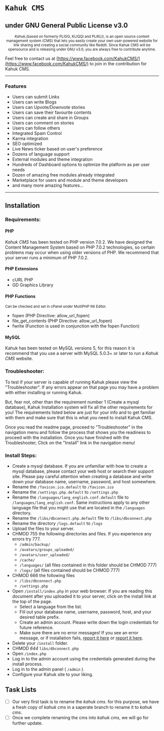 <h1><code>Kahuk CMS</code></h1>
<h2>under GNU General Public License v3.0</h2>

<div align="center">
    <small><p><em>Kahuk</em>,(based on formerly PLIGG, KLIQQI and PLIKLI), is an open source content management system (CMS) that lets you easily create your own user-powered website for link sharing and creating a social community like Reddit. Since Kahuk CMS will be opensource and is releasing under GNU v3.0, you are always free to contribute anytime.</p></small>
</div>

Feel free to contact us at [https://www.facebook.com/KahukCMS/](https://www.facebook.com/KahukCMS/) to join in the contribution for Kahuk CMS.
___

### Features

* Users can submit Links
* Users can write Blogs
* Users can Upvote/Downvote stories
* Users can save their favourite contents
* Users can create and share in Groups
* Users can comment on stories
* Users can follow others
* Integrated Spam Control
* Karma integration
* SEO optimized
* Live News ticker based on user's preference
* Dozens of language support
* External modules and theme integration
* Hundreds of Dashboard options to optimize the platform as per user needs
* Dozen of amazing free modules already integrated
* Marketplace for users and module and theme developers
* and many more amazing features...

___

## Installation

### Requirements:

#### PHP
*Kahuk CMS* has been tested on PHP version 7.0.2. We have designed the Content Management System based on PHP 7.0.2 technologies, so certain problems may occur when using older versions of PHP. We recommend that your server runs a minimum of PHP 7.0.2.

#### PHP Extensions
* cURL PHP
* GD Graphics Library

#### PHP Functions
<small>Can be checked and set in cPanel under MultiPHP INI Editor.</small>

* fopen (PHP Directive: allow_url_fopen)
* file_get_contents (PHP Directive: allow_url_fopen)
* fwrite (Function is used in conjunction with the fopen Function)

#### MySQL
Kahuk has been tested on MySQL versions 5, for this reason it is recommend that you use a server with MySQL 5.0.3+ or later to run a *Kahuk CMS* website.
			

### Troubleshooter:

To test if your server is capable of running Kahuk please view the "Troubleshooter". If any errors appear on that page you may have a problem with either installing or running Kahuk.

But, fear not, other than the requirement number 1 (Create a mysql database), Kahuk Installation system will fix all the other requirements for you! The requirements listed below are just for your info and to get familiar with them and make sure that this is what you need to install Kahuk CMS.

Once you read the readme page, proceed to "Troubleshooter" in the navigation menu and follow the process that shows you the readiness to proceed with the installation. Once you have finished with the Troubleshooter, Click on the "Install" link in the navigation menu!

### Install Steps:

* Create a mysql database. If you are unfamiliar with how to create a mysql database, please contact your web host or search their support site. Please pay careful attention when creating a database and write down your database name, username, password, and host somewhere.
* Rename the `/favicon.ico.default` to `/favicon.ico`
* Rename the `/settings.php.default` to `/settings.php`
* Rename the `/languages/lang_english.conf.default` file to `/languages/lang_english.conf`. Same instructions apply to any other language file that you might use that are located in the `/languages` directory.
* Rename the `/libs/dbconnect.php.default` file to `/libs/dbconnect.php`
* Rename the directory `/logs.default` to `/logs`
* Upload the files to your server.
* CHMOD 755 the following directories and files. If you experience any errors try 777.
    * `/admin/backup/`
    * `/avatars/groups_uploaded/`
    * `/avatars/user_uploaded/`
    * `/cache/`
    * `/languages/` (all files contained in this folder should be CHMOD 777)
    * `/logs/` (all files contained should be CHMOD 777)
* CHMOD 666 the following files
    * `/libs/dbconnect.php`
    * `/settings.php`
* Open `/install/index.php` in your web browser. If you are reading this document after you uploaded it to your server, click on the install link at the top of the page.
    * Select a language from the list. 
    * Fill out your database name, username, password, host, and your desired table prefix.
    * Create an admin account. Please write down the login credentials for future reference.
    * Make sure there are no error messages! If you see an error message, or if installation fails, [report it here](https://github.com/Micro-Solutions-Bangladesh/kahuk/issues) or [report it here](https://www.facebook.com/KahukCMS/).
* Delete your `/install` folder.
* CHMOD *644* `libs/dbconnect.php`
* Open `/index.php`
* Log in to the admin account using the credentials generated during the install process.
* Log in to the admin panel ( `/admin` ).
* Configure your Kahuk site to your liking.

## Task Lists

- [ ] Our very first task is to rename the *kahuk cms*. for this purpose, we have a fresh copy of *kahuk cms* in a saperate branch to rename it to *kahuk cms*.
- [ ] Once we complete renaming the cms into *kahuk cms*, we will go for further update.
